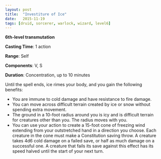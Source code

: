 ```yaml
---
layout: post
title:  "Investiture of Ice"
date:   2015-11-19
tags: [druid, sorcerer, warlock, wizard, level6]
---
```


**6th-level transmutation**

**Casting Time**: 1 action

**Range**: Self

**Components**: V, S

**Duration**: Concentration, up to 10 minutes

Until the spell ends, ice rimes your body, and you gain the following benefits:
* You are immune to cold damage and have resistance to fire damage.
* You can move across difficult terrain created by ice or snow without spending extra movement.
* The ground in a 10-foot radius around you is icy and is difficult terrain for creatures other than you. The radius moves with you.
* You can use your action to create a 15-foot cone of freezing wind extending from your outstretched hand in a direction you choose. Each creature in the cone must make a Constitution saving throw. A creature takes 4d6 cold damage on a failed save, or half as much damage on a successful one. A creature that fails its save against this effect has its speed halved until the start of your next turn.
